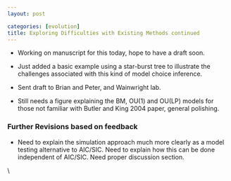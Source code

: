 ```yaml
---
layout: post

categories: [evolution]
title: Exploring Difficulties with Existing Methods continued
---
```







 








-   Working on manuscript for this today, hope to have a draft soon.

-   Just added a basic example using a star-burst tree to illustrate the
    challenges associated with this kind of model choice inference.

-   Sent draft to Brian and Peter, and Wainwright lab.

-   Still needs a figure explaining the BM, OU(1) and OU(LP) models for
    those not familiar with Butler and King 2004 paper, general
    polishing.

### Further Revisions based on feedback

-   Need to explain the simulation approach much more clearly as a model
    testing alternative to AIC/SIC. Need to explain how this can be done
    independent of AIC/SIC. Need proper discussion section.

\

